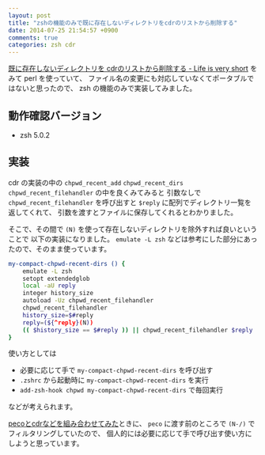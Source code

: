 ```yaml
---
layout: post
title: "zshの機能のみで既に存在しないディレクトリをcdrのリストから削除する"
date: 2014-07-25 21:54:57 +0900
comments: true
categories: zsh cdr
---
```

[既に存在しないディレクトリを cdrのリストから削除する - Life is very short](http://d.hatena.ne.jp/syohex/20140425/1398394421 "既に存在しないディレクトリを cdrのリストから削除する - Life is very short")
をみて perl を使っていて、
ファイル名の変更にも対応していなくてポータブルではないと思ったので、
zsh の機能のみで実装してみました。

<!--more-->

## 動作確認バージョン

- zsh 5.0.2

## 実装

cdr の実装の中の
`chpwd_recent_add`
`chpwd_recent_dirs`
`chpwd_recent_filehandler`
の中を良くみてみると
引数なしで `chpwd_recent_filehandler` を呼び出すと
`$reply` に配列でディレクトリ一覧を返してくれて、
引数を渡すとファイルに保存してくれるとわかりました。

そこで、その間で `(N)` を使って存在しないディレクトリを除外すれば良いということで
以下の実装になりました。
`emulate -L zsh` などは参考にした部分にあったので、そのまま使っています。

```sh
my-compact-chpwd-recent-dirs () {
    emulate -L zsh
    setopt extendedglob
    local -aU reply
    integer history_size
    autoload -Uz chpwd_recent_filehandler
    chpwd_recent_filehandler
    history_size=$#reply
    reply=(${^reply}(N))
    (( $history_size == $#reply )) || chpwd_recent_filehandler $reply
}
```

使い方としては

- 必要に応じて手で `my-compact-chpwd-recent-dirs` を呼び出す
- `.zshrc` から起動時に `my-compact-chpwd-recent-dirs` を実行
- `add-zsh-hook chpwd my-compact-chpwd-recent-dirs` で毎回実行

などが考えられます。

[pecoとcdrなどを組み合わせてみた](http://blog.n-z.jp/blog/2014-07-17-peco-cdr.html "pecoとcdrなどを組み合わせてみた")ときに、
`peco` に渡す前のところで `(N-/)` でフィルタリングしていたので、
個人的には必要に応じて手で呼び出す使い方にしようと思っています。
